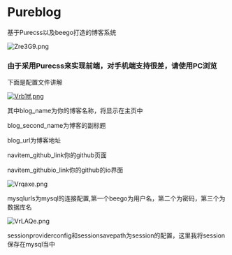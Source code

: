 # Pureblog
基于Purecss以及beego打造的博客系统

![Zre3G9.png](https://s2.ax1x.com/2019/07/08/Zre3G9.png)

### 由于采用Purecss来实现前端，对手机端支持很差，请使用PC浏览

下面是配置文件讲解

[![Vrb1tf.png](https://s2.ax1x.com/2019/06/09/Vrb1tf.png)](https://imgchr.com/i/Vrb1tf)

其中blog_name为你的博客名称，将显示在主页中

blog_second_name为博客的副标题

blog_url为博客地址

navitem_github_link你的github页面

navitem_githubio_link你的github的io界面

![Vrqaxe.png](https://s2.ax1x.com/2019/06/09/Vrqaxe.png)

mysqlurls为mysql的连接配置,第一个beego为用户名，第二个为密码，第三个为数据库名

![VrLAQe.png](https://s2.ax1x.com/2019/06/09/VrLAQe.png)

sessionproviderconfig和sessionsavepath为session的配置，这里我将session保存在mysql当中

